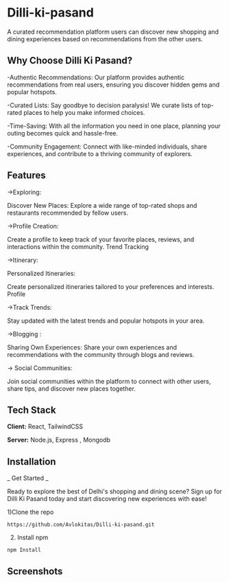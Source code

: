 
# Dilli-ki-pasand

A curated recommendation platform  users can discover new shopping and dining experiences based on recommendations from the other users.

## Why Choose Dilli Ki Pasand?


-Authentic Recommendations: Our platform provides authentic recommendations from real users, ensuring you discover hidden gems and popular hotspots.

-Curated Lists: Say goodbye to decision paralysis! We curate lists of top-rated places to help you make informed choices.

-Time-Saving: With all the information you need in one place, planning your outing becomes quick and hassle-free.

-Community Engagement: Connect with like-minded individuals, share experiences, and contribute to a thriving community of explorers.


## Features

->Exploring:

Discover New Places: Explore a wide range of top-rated shops and restaurants recommended by fellow users.

->Profile Creation: 

Create a profile to keep track of your favorite places, reviews, and interactions within the community.
Trend Tracking


->Itinerary:

Personalized Itineraries:

 Create personalized itineraries tailored to your preferences and interests.
Profile

->Track Trends: 

Stay updated with the latest trends and popular hotspots in your area.


->Blogging : 

Sharing Own Experiences: Share your own experiences and recommendations with the community through blogs and reviews.


-> Social Communities:

Join social communities within the platform to connect with other users, share tips, and discover new places together.


## Tech Stack

**Client:** React, TailwindCSS

**Server:** Node.js, Express , Mongodb


## Installation

_ Get Started _

Ready to explore the best of Delhi's shopping and dining scene? Sign up for Dilli Ki Pasand today and start discovering new experiences with ease!

 1)Clone the repo

```
https://github.com/Avlokitas/Dilli-ki-pasand.git

```

2) Install npm

```
npm Install
```
## Screenshots

